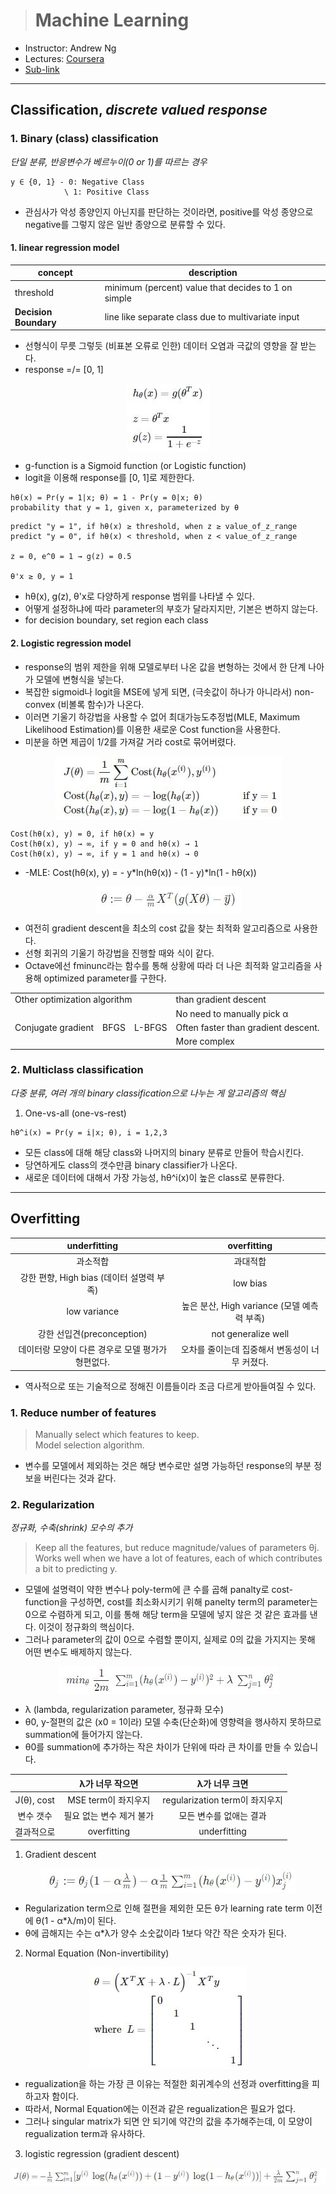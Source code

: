 > # Machine Learning

- Instructor: Andrew Ng
- Lectures: [Coursera](https://www.coursera.org/learn/machine-learning?action=enroll)
- [Sub-link](https://www.coursera.org/lecture/machine-learning/model-representation-db3jS?utm_source=link&utm_medium=in_course_lecture&utm_content=page_share&utm_campaign=overlay_button)

---

## Classification, _discrete valued response_

### 1. Binary (class) classification

_단일 분류, 반응변수가 베르누이(0 or 1)를 따르는 경우_

```
y ∈ {0, 1} - 0: Negative Class
            \ 1: Positive Class
```

- 관심사가 악성 종양인지 아닌지를 판단하는 것이라면, positive를 악성 종양으로 negative를 그렇지 않은 일반 종양으로 분류할 수 있다.

#### 1. linear regression model

| concept               | description                                         |
| --------------------- | --------------------------------------------------- |
| threshold             | minimum (percent) value that decides to 1 on simple |
| **Decision Boundary** | line like separate class due to multivariate input  |

- 선형식이 무릇 그렇듯 (비표본 오류로 인한) 데이터 오염과 극값의 영향을 잘 받는다.
- response =/= [0, 1]

<img src="images/logistic_sigmoid.JPG" style="display: block; margin: auto;" />

- g-function is a Sigmoid function (or Logistic function)
- logit을 이용해 response를 [0, 1]로 제한한다.

```
hθ(x) = Pr(y = 1|x; θ) = 1 - Pr(y = 0|x; θ)
probability that y = 1, given x, parameterized by θ
```

```
predict "y = 1", if hθ(x) ≥ threshold, when z ≥ value_of_z_range
predict "y = 0", if hθ(x) < threshold, when z < value_of_z_range

z = 0, e^0 = 1 → g(z) = 0.5

θ'x ≥ 0, y = 1
```

- hθ(x), g(z), θ'x로 다양하게 response 범위를 나타낼 수 있다.
- 어떻게 설정하냐에 따라 parameter의 부호가 달라지지만, 기본은 변하지 않는다.
- for decision boundary, set region each class

#### 2. Logistic regression model

- response의 범위 제한을 위해 모델로부터 나온 값을 변형하는 것에서 한 단계 나아가 모델에 변형식을 넣는다.
- 복잡한 sigmoid나 logit을 MSE에 넣게 되면, (극솟값이 하나가 아니라서) non-convex (비볼록 함수)가 나온다.
- 이러면 기울기 하강법을 사용할 수 없어 최대가능도추정법(MLE, Maximum Likelihood Estimation)를 이용한 새로운 Cost function을 사용한다.
- 미분을 하면 제곱이 1/2를 가져갈 거라 cost로 묶어버렸다.

<img src="images/logistic_cost.JPG" style="display: block; margin: auto;" />

```
Cost(hθ(x), y) = 0, if hθ(x) = y
Cost(hθ(x), y) → ∞, if y = 0 and hθ(x) → 1
Cost(hθ(x), y) → ∞, if y = 1 and hθ(x) → 0
```

- -MLE: Cost(hθ(x), y) = - y\*ln(hθ(x)) - (1 - y)\*ln(1 - hθ(x))

<img src="images/logistic_gradient_descent.JPG" style="display: block; margin: auto;" />

- 여전히 gradient descent을 최소의 cost 값을 찾는 최적화 알고리즘으로 사용한다.
- 선형 회귀의 기울기 하강법을 진행할 때와 식이 같다.
- Octave에선 fminunc라는 함수를 통해 상황에 따라 더 나은 최적화 알고리즘을 사용해 optimized parameter를 구한다.

<table>
  <tr>
    <td colspan="3">Other optimization algorithm</td>
    <td>than gradient descent</td>
  </tr>
  <tr>
    <td rowspan="3">Conjugate gradient</td>
    <td rowspan="3">BFGS</td>
    <td rowspan="3">L-BFGS</td>
    <td>No need to manually pick α</td>
  </tr>
  <tr>
    <td>Often faster than gradient descent.</td>
  </tr>
  <tr>
    <td>More complex</td>
  </tr>
</table>

### 2. Multiclass classification

_다중 분류, 여러 개의 binary classification으로 나누는 게 알고리즘의 핵심_

1. One-vs-all (one-vs-rest)

<!--
> Train a logistic regression classifier hθ^i(x) for each class to predict the probability that y = i<br />
> On a new input x, to make prediction, pick the claa i that maximizes
-->

```
hθ^i(x) = Pr(y = i|x; θ), i = 1,2,3
```

- 모든 class에 대해 해당 class와 나머지의 binary 분류로 만들어 학습시킨다.
- 당연하게도 class의 갯수만큼 binary classifier가 나온다.
- 새로운 데이터에 대해서 가장 가능성, hθ^i(x)이 높은 class로 분류한다.

---

<!--
> Overfitting: If we have too many features, the learned hypothesis may fit the training set very well(cost is almost 0), but fail to generalize to new examples (predict prices on new examples).
-->

## Overfitting

|                   underfitting                    |                  overfitting                   |
| :-----------------------------------------------: | :--------------------------------------------: |
|                     과소적합                      |                    과대적합                    |
|     강한 편향, High bias (데이터 설명력 부족)     |                    low bias                    |
|                   low variance                    |  높은 분산, High variance (모델 예측력 부족)   |
|            강한 선입견(preconception)             |              not generalize well               |
| 데이터랑 모양이 다른 경우로 모델 평가가 형편없다. | 오차를 줄이는데 집중해서 변동성이 너무 커졌다. |

- 역사적으로 또는 기술적으로 정해진 이름들이라 조금 다르게 받아들여질 수 있다.

### 1. Reduce number of features

> Manually select which features to keep.<br />
> Model selection algorithm.

- 변수를 모델에서 제외하는 것은 해당 변수로만 설명 가능하던 response의 부분 정보을 버린다는 것과 같다.

### 2. Regularization

_정규화, 수축(shrink) 모수의 추가_

> Keep all the features, but reduce magnitude/values of parameters θj​.<br />
> Works well when we have a lot of features, each of which contributes a bit to predicting y.

<!--
- Small values for parameters θ -> "Simpler" hypothesis, Less prone to overfitting
-->

- 모델에 설명력이 약한 변수나 poly-term에 큰 수를 곱해 panalty로 cost-function을 구성하면, cost를 최소화시키기 위해 panelty term의 parameter는 0으로 수렴하게 되고, 이를 통해 해당 term을 모델에 넣지 않은 것 같은 효과를 낸다. 이것이 정규화의 핵심이다.
- 그러나 parameter의 값이 0으로 수렴할 뿐이지, 실제로 0의 값을 가지지는 못해 어떤 변수도 배제하지 않는다.

<img src="images/regularization.JPG" style="display: block; margin: auto;" />

- λ (lambda, regularization parameter, 정규화 모수)
- θ0, y-절편의 값은 (x0 = 1이라) 모델 수축(단순화)에 영향력을 행사하지 못하므로 summation에 들어가지 않는다.
- θ0를 summation에 추가하는 작은 차이가 단위에 따라 큰 차이를 만들 수 있습니다.

|            |     λ가 너무 작으면      |         λ가 너무 크면          |
| :--------: | :----------------------: | :----------------------------: |
| J(θ), cost |   MSE term이 좌지우지    | regularization term이 좌지우지 |
| 변수 갯수  | 필요 없는 변수 제거 불가 |    모든 변수를 없애는 결과     |
| 결과적으로 |       overfitting        |          underfitting          |

1. Gradient descent

<img src="images/regularization_gradient_descent.JPG" style="display: block; margin: auto;" />

- Regularization term으로 인해 절편을 제외한 모든 θ가 learning rate term 이전에 θ(1 - α\*λ/m)이 된다.
- θ에 곱해지는 수는 α\*λ가 양수 소숫값이라 1보다 약간 작은 숫자가 된다.

2. Normal Equation (Non-invertibility)

<img src="images/regularization_normal_equation.JPG" style="display: block; margin: auto;" />

- regualization을 하는 가장 큰 이유는 적절한 회귀계수의 선정과 overfitting을 피하고자 함이다.
- 따라서, Normal Equation에는 이전과 같은 regualization은 필요가 없다.
- 그러나 singular matrix가 되면 안 되기에 약간의 값을 추가해주는데, 이 모양이 regualization term과 유사하다.

3. logistic regression (gradient descent)

<img src="images/regularization_logistic.JPG" style="display: block; margin: auto;" />
